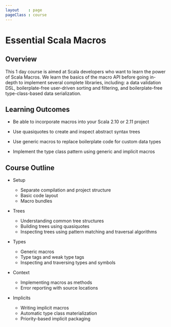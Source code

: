 ```yaml
---
layout    : page
pageClass : course
---
```


# Essential Scala Macros

## Overview

This 1 day course is aimed at Scala developers who want to learn the power of Scala Macros. We learn the basics of the macro API before going in-depth to implement several complete libraries, including: a data validation DSL, boilerplate-free user-driven sorting and filtering, and boilerplate-free type-class-based data serialization.

## Learning Outcomes

 - Be able to incorporate macros into your Scala 2.10 or 2.11 project

 - Use quasiquotes to create and inspect abstract syntax trees

 - Use generic macros to replace boilerplate code for custom data types

 - Implement the type class pattern using generic and implicit macros

## Course Outline

 - Setup
    - Separate compilation and project structure
    - Basic code layout
    - Macro bundles

 - Trees
    - Understanding common tree structures
    - Building trees using quasiquotes
    - Inspecting trees using pattern matching and traversal algorithms

 - Types
    - Generic macros
    - Type tags and weak type tags
    - Inspecting and traversing types and symbols

 - Context
    - Implementing macros as methods
    - Error reporting with source locations

 - Implicits
    - Writing implicit macros
    - Automatic type class materialization
    - Priority-based implicit packaging

